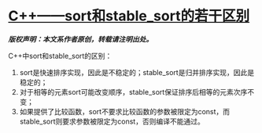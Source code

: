 # [C++——sort和stable_sort的若干区别](https://www.cnblogs.com/oddcat/p/10313192.html)

***版权声明：本文系作者原创，转载请注明出处。***

 

C++中sort和stable_sort的区别：

1. sort是快速排序实现，因此是不稳定的；stable_sort是归并排序实现，因此是稳定的；
2. 对于相等的元素sort可能改变顺序，stable_sort保证排序后相等的元素次序不变；
3. 如果提供了比较函数，sort不要求比较函数的参数被限定为const，而stable_sort则要求参数被限定为const，否则编译不能通过。

